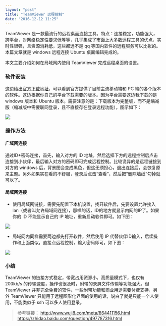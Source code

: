 ```yaml
---
layout: "post"
title: "TeamViewer 远程控制"
date: "2016-12-12 11:25"
---
```


TeamViewer 是一款最流行的远程桌面连接工具，特点：连接稳定，功能强大，跨平台，对网络稳定性要求低等等，几乎集成了市面上大多数远程工具的优点，实时性很强，且资源消耗低，这些都远不是 qq 等国内软件的远程服务可以比拟的。本篇文章就是 windows 远程连接 Ubuntu 桌面编辑完成的。

本文主要介绍如何在局域网内使用 TeamViewer 完成远程桌面的设置。


### 软件安装

这边给出[官方下载地址](https://www.teamviewer.com/zhcn/download/linux/)，可以看到官方提供了目前主流移动端和 PC 端的各个版本的软件。这边根据你自己的平台下载需要的版本。因为平台需要这边我下载的是 windows 版本和 Ubuntu 版本。需要注意的是：下载版本为完整版，而不是缩减版（缩减版中需要联网登录，且不直接存在登录远程功能），图示如下：

![](https://github.com/noparkinghere/noparkinghere.github.io/raw/master/_pic/2016-12-12-teamviewer-%E8%BF%9C%E7%A8%8B%E6%8E%A7%E5%88%B6/1.jpg)

<!-- more -->


### 操作方法

#### 广域网连接

通过ID+密码连接，首先，输入对方的 ID 地址，然后选择下方的远程控制后点击连接到小伙伴，最后输入对方的密码即可完成远程控制。比较诡异的是远程链接到对方的 windows 后，背景图会变成黑色，但这无须担心，退出连接后，会恢复原来主题。另外如果实在看的不舒服，登录后点击“查看”，然后把“删除墙纸”勾掉就可以了。

#### 局域网连接

- 使用局域网链接，需要先配置下本机设置，找开软件后，先要设置允许接入lan（或者叫允许局域网连接），那样的话，ID的地方就显示内网的IP了。如果你的 ID 不能显示自己的 IP 地址，重新启动软件即可。如下图：

![](https://github.com/noparkinghere/noparkinghere.github.io/raw/master/_pic/2016-12-12-teamviewer-%E8%BF%9C%E7%A8%8B%E6%8E%A7%E5%88%B6/2.jpg)


- 局域网内同样需要两边都先打开软件，然后使用 IP 代替伙伴ID输入，后续操作和上面类似，直接点远程控制，输入密码即可。如下图：

![](https://github.com/noparkinghere/noparkinghere.github.io/raw/master/_pic/2016-12-12-teamviewer-%E8%BF%9C%E7%A8%8B%E6%8E%A7%E5%88%B6/3.jpg)


### 小结

TeamViewer 的链接方式稳定，带宽占用资源小，高质量模式下，也仅有 200kb/s 的传输速度，操作也很及时，附带的录屏文件传输等功能强大。但 TeamViewer 并非完全免费的软件，一些附带功能和商业用途需要付费支持，另外 TeamViewer 只能用于远程图形化界面的使用的话，说白了就是只能一个人使用，不能类似于 ssh 可以多人使用登录。





> 参考链接：
> http://www.wuji8.com/meta/864411156.html
> https://zhidao.baidu.com/question/497787316.html
